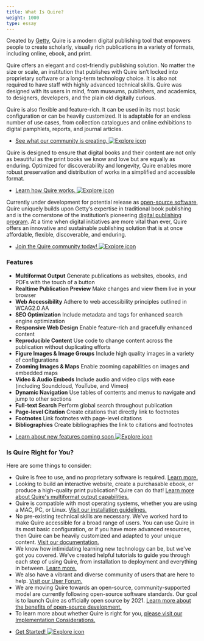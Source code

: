 ```yaml
---
title: What Is Quire?
weight: 1000
type: essay
---
```


Created by [Getty](www.getty.edu), Quire is a modern digital publishing tool that empowers people to create scholarly, visually rich publications in a variety of formats, including online, ebook, and print.

Quire offers an elegant and cost-friendly publishing solution.  No matter the size or scale, an institution that publishes with Quire isn’t locked into proprietary software or a long-term technology choice. It is also not required to have staff with highly advanced technical skills. Quire was designed with its users in mind, from museums, publishers, and academics, to designers, developers, and the plain old digitally curious.

Quire is also flexible and feature-rich. It can be used in its most basic configuration or can be heavily customized. It is adaptable for an endless number of use cases, from collection catalogues and online exhibitions to digital pamphlets, reports, and journal articles.

<div class="feature-cards small-card">

- [See what our community is creating. ![Explore icon](/img/illustrations/undraw_Group_chat_unwm.png)](/community/user-showcase/)
</div>

Quire is designed to ensure that digital books and their content are not only as beautiful as the print books we know and love but are equally as enduring. Optimized for discoverability and longevity, Quire enables more robust preservation and distribution of works in a simplified and accessible format.

<div class="feature-cards small-card">

- [Learn how Quire works. ![Explore icon](/img/illustrations/undraw_in_progress_ql66.png)](/about/how-it-works/)
</div>

Currently under development for potential release as [open-source software](/about/open-source/), Quire uniquely builds upon Getty’s expertise in traditional book publishing and is the cornerstone of the institution’s pioneering [digital publishing program](https://www.getty.edu/publications/digital/index.html). At a time when digital initiatives are more vital than ever, Quire offers an innovative and sustainable publishing solution that is at once affordable, flexible, discoverable, and enduring.

<div class="feature-cards small-card">

- [Join the Quire community today! ![Explore icon](/img/illustrations/undraw_celebration_0jvk.png)](/community/get-involved/)
</div>

### Features

<div class="feature-list">

- **Multiformat Output** Generate publications as websites, ebooks, and PDFs with the touch of a button
- **Realtime Publication Preview** Make changes and view them live in your browser
- **Web Accessibility** Adhere to web accessibility principles outlined in WCAG2.0 AA
- **SEO Optimization** Include metadata and tags for enhanced search engine optimization
- **Responsive Web Design** Enable feature-rich and gracefully enhanced content
- **Reproducible Content** Use code to change content across the publication without duplicating efforts
- **Figure Images & Image Groups** Include high quality images in a variety of configurations
- **Zooming Images & Maps** Enable zooming capabilities on images and embedded maps
- **Video & Audio Embeds** Include audio and video clips with ease (including Soundcloud, YouTube, and Vimeo)
- **Dynamic Navigation**  Use tables of contents and menus to navigate and jump to other sections
- **Full-text Search** Perform global search throughout publication
- **Page-level Citation** Create citations that directly link to footnotes
- **Footnotes** Link footnotes with page-level citations
- **Bibliographies** Create bibliographies the link to citations and footnotes

</div>

<div class="feature-cards small-card">

- [Learn about new features coming soon ![Explore icon](/img/illustrations/undraw_moving_forward_lhhd.png)](/about/roadmap/)
</div>

### Is Quire Right for You?

Here are some things to consider:

- Quire is free to use, and no proprietary software is required. [Learn more.](/about/costs/)
- Looking to build an interactive website, create a purchasable ebook, or produce a high-quality print publication? Quire can do that! [Learn more about Quire's multiformat output capabilities.](/documentation/multiformat-output/)
- Quire is compatible with most operating systems, whether you are using a MAC, PC, or Linux. [Visit our installation guidelines.](/documentation/install-uninstall/)
- No pre-existing technical skills are necessary. We've worked hard to make Quire accessible for a broad range of users. You can use Quire in its most basic configuration, or if you have more advanced resources, then Quire can be heavily customized and adapted to your unique content. [Visit our documentation.](/documentation/getting-started/)
- We know how intimidating learning new technology can be, but we've got you covered. We've created helpful tutorials to guide you through each step of using Quire, from installation to deployment and everything in between. [Learn more.](/learn/tutorial/)
- We also have a vibrant and diverse community of users that are here to help. [Visit our User Forum.](/community/forum)
- We are moving Quire towards an open-source, community-supported model are currently following open-source software standards. Our goal is to launch Quire as officially open source by 2021. [Learn more about the benefits of open-source development.](/about/open-source)
- To learn more about whether Quire is right for you, [please visit our Implementation Considerations.](/documentation/implementation/)

<div class="feature-cards">

- [Get Started! ![Explore icon](/img/illustrations/undraw_web_developer_p3e5.png)](https://docs.google.com/forms/d/e/1FAIpQLSckvPWWyyfZJko6JTqf3slcXCV8vcCgQjAzoW4MfHEt9hDuxQ/viewform)
</div>
